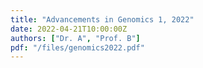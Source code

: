 ```yaml
---
title: "Advancements in Genomics 1, 2022"
date: 2022-04-21T10:00:00Z
authors: ["Dr. A", "Prof. B"]
pdf: "/files/genomics2022.pdf"
---
```

